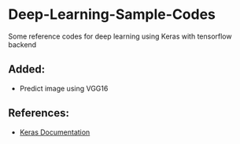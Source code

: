 # Deep-Learning-Sample-Codes

Some reference codes for deep learning using Keras with tensorflow backend

## Added:<br>
- Predict image using VGG16

## References:<br>
- [Keras Documentation](https://keras.io/)

